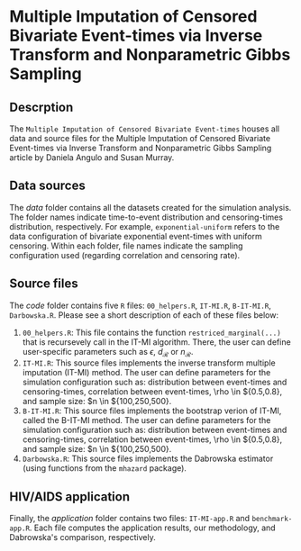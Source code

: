 # Multiple Imputation of Censored  Bivariate Event-times via Inverse Transform and Nonparametric Gibbs Sampling

## Descrption 

The `Multiple Imputation of Censored Bivariate Event-times` houses all data and source files for the Multiple Imputation of Censored  Bivariate Event-times via Inverse Transform and Nonparametric Gibbs Sampling article by Daniela Angulo and Susan Murray. 

## Data sources
 
The *data* folder contains all the datasets created for the simulation analysis. The folder names indicate time-to-event distribution and censoring-times distribution, respectively. For example, `exponential-uniform` refers to the data configuration of bivariate exponential event-times with uniform censoring. Within each folder, file names indicate the sampling configuration used (regarding correlation and censoring rate). 

## Source files

The *code* folder contains five `R` files: `00_helpers.R`, `IT-MI.R`, `B-IT-MI.R`, `Darbowska.R`. Please see a short description of each of these files below:

1.  `00_helpers.R`: This file contains the function `restriced_marginal(...)` that is recursevely call in the IT-MI algorithm. There, the user can define user-specific parameters such as $\epsilon$, $d_{\mathcal{R}}$ or $n_{\mathcal{R}}$.
2.  `IT-MI.R`: This source files implements the inverse transform multiple imputation (IT-MI) method. The user can define parameters for the simulation configuration such as: distribution between event-times and censoring-times, correlation between event-times, \rho \in ${0.5,0.8}, and sample size: $n \in ${100,250,500}.
3. `B-IT-MI.R`: This source files implements the bootstrap verion of IT-MI, called the B-IT-MI method. The user can define parameters for the simulation configuration such as: distribution between event-times and censoring-times, correlation between event-times, \rho \in ${0.5,0.8}, and sample size: $n \in ${100,250,500}.
4.  `Darbowska.R`: This source files implements the Dabrowska estimator (using functions from the `mhazard` package).


## HIV/AIDS application 

Finally, the *application* folder contains two files: `IT-MI-app.R` and `benchmark-app.R`. Each file computes the application results, our methodology, and Dabrowska's comparison, respectively. 
